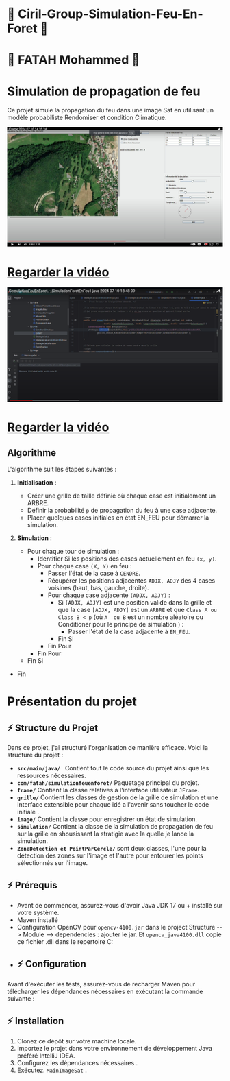 # 🌱 Ciril-Group-Simulation-Feu-En-Foret 🌱
# 👋 FATAH Mohammed 👋
# Simulation de propagation de feu

Ce projet simule la propagation du feu dans une image Sat en utilisant un modèle probabiliste Rendomiser et condition Climatique.

![Description de la vidéo](https://github.com/fatahmohammed/Ciril-Groupe/blob/main/Applicatin%20Vid%C3%A9o.png)
# [Regarder la vidéo](https://www.youtube.com/watch?v=lr0V1TrIKwA)

![Description de la vidéo](https://github.com/fatahmohammed/Ciril-Groupe/blob/main/Code%20vid%C3%A9o.png)
# [Regarder la vidéo](https://www.youtube.com/watch?v=4ObO7wQ9HJw)

## Algorithme

L'algorithme suit les étapes suivantes :

1. **Initialisation** :
    - Créer une grille de taille définie où chaque case est initialement un ARBRE.
    - Définir la probabilité `p` de propagation du feu à une case adjacente.
    - Placer quelques cases initiales en état EN_FEU pour démarrer la simulation.

2. **Simulation** :
    - Pour chaque tour de simulation :
        - Identifier Si les positions des cases actuellement en feu `(x, y)`.
        - Pour chaque case `(X, Y)` en feu :
            - Passer l'état de la case à `CENDRE`.
            - Récupérer les positions adjacentes `ADJX, ADJY` des 4 cases voisines (haut, bas, gauche, droite).
            - Pour chaque case adjacente `(ADJX, ADJY)` :
                - Si `(ADJX, ADJY)` est une position valide dans la grille et que la case `[ADJX, ADJY]` est un `ARBRE` et que `Class A ou Class B < p` (où `A  ou B` est un nombre aléatoire ou Conditioner pour le principe de simulation ) :
                    - Passer l'état de la case adjacente à `EN_FEU`.
                - Fin Si
            - Fin Pour
        - Fin Pour
    - Fin Si
- Fin

# Présentation du projet 


## ⚡ Structure du Projet

Dans ce projet, j'ai structuré l'organisation de manière efficace. Voici la structure du projet :

- **`src/main/java/ `** Contient tout le code source du projet ainsi que les ressources nécessaires.
- **`com/fatah/simulationfeuenforet/`**  Paquetage principal du projet.
- **`frame/`**  Contient la classe relatives à l'interface utilisateur `JFrame`.
- **`grille/`**  Contient les classes de gestion de la grille de simulation et une interface extensible pour chaque idé a l'avenir sans toucher le code initiale .
- **`image/`**  Contient la classe pour enregistrer un état de simulation.
- **`simulation/`**  Contient la classe de la simulation de propagation de feu sur la grille en shousissant la stratigie avec la quelle je lance la simulation.
- **`ZoneDetection et PointParCercle/`** sont deux classes, l'une pour la détection des zones sur l'image et l'autre pour entourer les points sélectionnés sur l'image.
## ⚡ Prérequis

- Avant de commencer, assurez-vous d'avoir Java JDK 17 ou + installé sur votre système.
- Maven installé
- Configuration OpenCV pour ``opencv-4100.jar`` dans le project Structure --> Module --> dependencies : ajouter le jar. Et ``opencv_java4100.dll`` copie ce fichier .dll dans le repertoire C: 
- ## ⚡ Configuration

Avant d'exécuter les tests, assurez-vous de recharger Maven pour télécharger les dépendances nécessaires en exécutant la
commande suivante :

## ⚡ Installation

1. Clonez ce dépôt sur votre machine locale.
2. Importez le projet dans votre environnement de développement Java préféré IntelliJ IDEA.
3. Configurez les dépendances nécessaires .
4. Exécutez. `MainImageSat` .

